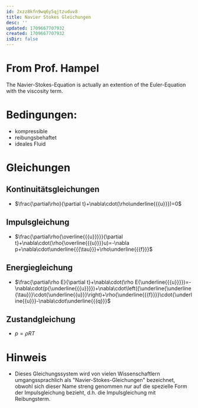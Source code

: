 ```yaml
---
id: 2xzz8kfn9wq6y5qjtzuduv8
title: Navier Stokes Gleichungen
desc: ''
updated: 1709667707932
created: 1709667707932
isDir: false
---
```

# From Prof. Hampel

The Navier-Stokes-Equation is actually an extention of the
Euler-Equation with the viscosity term.

# Bedingungen:

-   kompressible
-   reibungsbehaftet
-   ideales Fluid

# Gleichungen

## Kontinuitätsgleichungen

-   $\frac{\partial\rho}{\partial t}+\nabla\cdot(\rho\underline{{{u}}})=0$

## Impulsgleichung

-   $\frac{\partial\rho{\overline{{{u}}}}}{\partial t}+\nabla\cdot(\rho{\overline{{{u}}}}u)=-\nabla p+\nabla\cdot\underline{{{\tau}}}+\rho\underline{{{f}}}$

## Energiegleichung

-   $\frac{\partial\rho E}{\partial t}+\nabla\cdot(\rho E{\underline{{{u}}}})=-\nabla\cdot(p{\underline{{{u}}}})+\nabla\cdot\left({\underline{\underline{\tau}}}\cdot{\underline{{u}}}\right)+\rho{\underline{{{f}}}}\cdot{\underline{{u}}}-\nabla\cdot\underline{{{q}}}$

## Zustandgleichung

-   $p = \rho RT$

# Hinweis

-   Dieses Gleichungssystem wird von vielen Wissenschaftlern
    umgangssprachlich als "Navier-Stokes-Gleichungen" bezeichnet, obwohl
    sich dieser Name streng genommen nur auf die spezielle Form der
    Impulsgleichung bezieht, d.h. die Impulsgleichung mit Reibungsterm.
